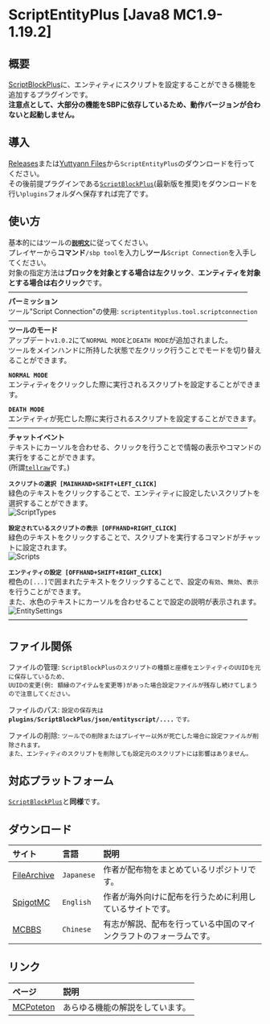 ScriptEntityPlus [Java8 MC1.9-1.19.2]
==========
概要
--------------------------------------------------
[ScriptBlockPlus](https://github.com/yuttyann/ScriptBlockPlus)に、エンティティにスクリプトを設定することができる機能を追加するプラグインです。  
**注意点として、大部分の機能をSBPに依存しているため、動作バージョンが合わないと起動しません。**

導入
-----------
[Releases](https://github.com/yuttyann/ScriptEntityPlus/releases)または[Yuttyann Files](https://file.yuttyann44581.net/)から`ScriptEntityPlus`のダウンロードを行ってください。  
その後前提プラグインである[`ScriptBlockPlus`](https://github.com/yuttyann/ScriptBlockPlus/releases)(最新版を推奨)をダウンロードを行い`plugins`フォルダへ保存すれば完了です。  

使い方
-----------
基本的にはツールの[**`説明文`**](https://github.com/yuttyann/ScriptEntityPlus/tree/master/src/main/resources/lang)に従ってください。  
プレイヤーから**コマンド**`/sbp tool`を入力し**ツール**`Script Connection`を入手してください。  
対象の指定方法は**ブロックを対象とする場合は左クリック**、**エンティティを対象とする場合は右クリック**です。  
――――――――――――――――――――――――――――――――――  
**パーミッション**  
ツール"Script Connection"の使用: `scriptentityplus.tool.scriptconnection`  
――――――――――――――――――――――――――――――――――  
**ツールのモード**  
アップデート`v1.0.2`にて`NORMAL MODE`と`DEATH MODE`が追加されました。  
ツールをメインハンドに所持した状態で左クリック行うことでモードを切り替えることができます。  
  
**`NORMAL MODE`**  
エンティティをクリックした際に実行されるスクリプトを設定することができます。  
  
**`DEATH MODE`**  
エンティティが死亡した際に実行されるスクリプトを設定することができます。 
――――――――――――――――――――――――――――――――――  
**チャットイベント**  
テキストにカーソルを合わせる、クリックを行うことで情報の表示やコマンドの実行をすることができます。  
(所謂[`tellraw`](https://minecraft-ja.gamepedia.com/%E3%82%B3%E3%83%9E%E3%83%B3%E3%83%89/tellraw)です。)  
  
**`スクリプトの選択 [MAINHAND+SHIFT+LEFT_CLICK]`**  
緑色のテキストをクリックすることで、エンティティに設定したいスクリプトを選択することができます。  
![ScriptTypes](https://dl.dropboxusercontent.com/s/jvfmhrvyqvs1g50/ScriptTypes.png)  
  
**`設定されているスクリプトの表示 [OFFHAND+RIGHT_CLICK]`**  
緑色のテキストをクリックすることで、スクリプトを実行するコマンドがチャットに設定されます。  
![Scripts](https://dl.dropboxusercontent.com/s/tyn94f3h5x88ytz/Scripts.png)  
  
**`エンティティの設定 [OFFHAND+SHIFT+RIGHT_CLICK]`**  
橙色の`[...]`で囲まれたテキストをクリックすることで、設定の`有効`、`無効`、`表示`を行うことができます。  
また、水色のテキストにカーソルを合わせることで設定の説明が表示されます。  
![EntitySettings](https://dl.dropboxusercontent.com/s/gpjrhmilz3yxvs0/EntitySettings.png)  
――――――――――――――――――――――――――――――――――  

ファイル関係
-----------
ファイルの管理: `ScriptBlockPlusのスクリプトの種類と座標をエンティティのUUIDを元に保存しているため、`  
`UUIDの変更(例: 額縁のアイテムを変更等)があった場合設定ファイルが残存し続けてしまうので注意してください。`  

ファイルのパス: `設定の保存先は` **`plugins/ScriptBlockPlus/json/entityscript/....`** `です。`  
  
ファイルの削除: `ツールでの削除またはプレイヤー以外が死亡した場合に設定ファイルが削除されます。`  
`また、エンティティのスクリプトを削除しても設定元のスクリプトには影響はありません。`  

対応プラットフォーム
-----------
[`ScriptBlockPlus`](https://github.com/yuttyann/ScriptBlockPlus)と**同様**です。  

ダウンロード
-----------
| サイト | 言語 | 説明 |
|:---|:---|:---|
| [FileArchive](https://github.com/yuttyann/FileArchive/tree/main/ScriptEntityPlus) | `Japanese` | 作者が配布物をまとめているリポジトリです。 |
| [SpigotMC](https://www.spigotmc.org/resources/80165/) | `English` | 作者が海外向けに配布を行うために利用しているサイトです。 |
| [MCBBS](https://www.mcbbs.net/thread-691900-1-1.html) | `Chinese` | 有志が解説、配布を行っている中国のマインクラフトのフォーラムです。 |

リンク
-----------
| ページ | 説明 |
|:---|:---|
| [MCPoteton](https://mcpoteton.com/mcpl-scriptentityplus) | あらゆる機能の解説をしています。 |